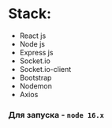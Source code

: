 <h1>Stack:</h1>
<ul>
    <li>React js</li>
    <li>Node js</li>
    <li>Express js</li>
    <li>Socket.io</li>
    <li>Socket.io-client</li>
    <li>Bootstrap</li>
    <li>Nodemon</li>
    <li>Axios</li>
</ul>

### Для запуска - `node 16.x`

